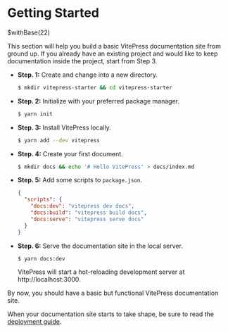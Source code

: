 # Getting Started

$withBase(22)

This section will help you build a basic VitePress documentation site from ground up. If you already have an existing project and would like to keep documentation inside the project, start from Step 3.

- **Step. 1:** Create and change into a new directory.

  ```bash
  $ mkdir vitepress-starter && cd vitepress-starter
  ```

- **Step. 2:** Initialize with your preferred package manager.

  ```bash
  $ yarn init
  ```

- **Step. 3:** Install VitePress locally.

  ```bash
  $ yarn add --dev vitepress
  ```

- **Step. 4:** Create your first document.

  ```bash
  $ mkdir docs && echo '# Hello VitePress' > docs/index.md
  ```

- **Step. 5:** Add some scripts to `package.json`.

  ```json
  {
    "scripts": {
      "docs:dev": "vitepress dev docs",
      "docs:build": "vitepress build docs",
      "docs:serve": "vitepress serve docs"
    }
  }
  ```

- **Step. 6:** Serve the documentation site in the local server.

  ```bash
  $ yarn docs:dev
  ```

  VitePress will start a hot-reloading development server at http://localhost:3000.

By now, you should have a basic but functional VitePress documentation site.

When your documentation site starts to take shape, be sure to read the [deployment guide](./deploy).
